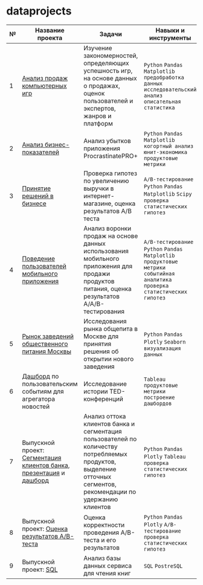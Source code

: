 # dataprojects
| №| Название проекта | Задачи                                                    | Навыки и инструменты           |  
|-----------|-------------------|------------------------------------------------------------------|-----------------------------------|
|1              |[Анализ продаж компьютерных игр](games.ipynb)|Изучение закономерностей, определяющих успешность игр, на основе данных о продажах, оценок пользователей и экспертов, жанров и платформ|`Python` `Pandas` `Matplotlib` `предобработка данных` `исследовательский анализ` `описательная статистика`|
|2              |[Анализ бизнес-показателей](procrastinate_pro.ipynb)| Анализ убытков приложения ProcrastinatePRO+ |`Python` `Pandas` `Matplotlib` `когортный анализ` `юнит-экономика` `продуктовые метрики`|
|3              |[Принятие решений в бизнесе](business_decisions.ipynb)| Проверка гипотез по увеличению выручки в интернет-магазине, оценка результатов A/B теста |`A/B-тестирование` `Python` `Pandas` `Matplotlib` `Scipy` `проверка статистических гипотез`|
|4              |[Поведение пользователей мобильного приложения](app_ab.ipynb)| Анализ воронки продаж на основе данных использования мобильного приложения для продажи продуктов питания, оценка результатов A/A/B-тестирования |`A/B-тестирование` `Python` `Pandas` `Matplotlib` `продуктовые метрики` `событийная аналитика` `проверка статистических гипотез`|
|5              |[Рынок заведений общественного питания Москвы](restaurants.ipynb)|Исследования рынка общепита в Москве для принятия решения об открытии нового заведения|`Python` `Pandas` `Plotly` `Seaborn` `визуализация данных`|
|6              |[Дашборд](https://public.tableau.com/app/profile/polina.safonova/viz/TEDtalkspresentation/sheet22) по пользовательским событиям для агрегатора новостей|Исследование истории TED-конференций| `Tableau` `продуктовые метрики` `построение дашбордов` |
|7              |Выпускной проект: [Сегментация клиентов банка](банки.ipynb), [презентация](https://disk.yandex.ru/i/dI_NY2KGzzicxA) и [дашборд](https://public.tableau.com/app/profile/polina.safonova/viz/banks_churn_16953811291880/Dashboard1) |Анализ оттока клиентов банка и сегментация пользователей по количеству потребляемых продуктов, выделение отточных сегментов, рекомендации по удержанию клиентов|`Python` `Pandas` `Plotly` `Tableau` `проверка статистических гипотез`|
|8              |Выпускной проект: [Оценка результатов A/B-теста](ab_test.ipynb)|Оценка корректности проведения A/B-теста и его результатов|`Python` `Pandas` `Plotly` `A/B-тестирование` `проверка статистических гипотез`|
|9              |Выпускной проект: [SQL](sql_books.ipynb)|Анализ базы данных сервиса для чтения книг|`SQL` `PostreSQL`|
